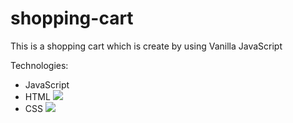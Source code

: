 # shopping-cart

This is a shopping cart which is create by using Vanilla JavaScript

Technologies:
- JavaScript [](https://img.shields.io/badge/-JavaScript-090909?style=for-the-badge&logo=JavaScript)
- HTML ![](https://img.shields.io/badge/-HTML-090909?style=for-the-badge&logo=html5)
- CSS ![](https://img.shields.io/badge/-CSS-090909?style=for-the-badge&logo=css3)
